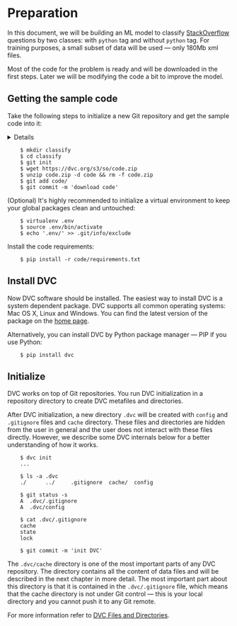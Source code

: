 # Preparation

In this document, we will be building an ML model to classify
[StackOverflow](https://stackoverflow.com) questions by two classes: with
`python` tag and without `python` tag. For training purposes, a small subset of
data will be used — only 180Mb xml files.

Most of the code for the problem is ready and will be downloaded in the first
steps. Later we will be modifying the code a bit to improve the model.

## Getting the sample code

Take the following steps to initialize a new Git repository and get the sample
code into it:

<details>

### Expand to learn how to download on Windows

Windows does not ship `wget` utility by default, so you'll need to use browser
to download `code.zip` or install it from a third party. We recommend using
[chocolatey](https://chocolatey.org/). First, if you haven't already, install
chocolatey using [official guide](https://chocolatey.org/install). Then install
`wget` and `tar` with the following command in the `Command Prompt`:
```dvc
    C:\> choco install wget
```

</details>


```dvc
    $ mkdir classify
    $ cd classify
    $ git init
    $ wget https://dvc.org/s3/so/code.zip
    $ unzip code.zip -d code && rm -f code.zip
    $ git add code/
    $ git commit -m 'download code'
```

(Optional) It's highly recommended to initialize a virtual environment to keep
your global packages clean and untouched:

```dvc
    $ virtualenv .env
    $ source .env/bin/activate
    $ echo '.env/' >> .git/info/exclude
```

Install the code requirements:

```dvc
    $ pip install -r code/requirements.txt
```

## Install DVC

Now DVC software should be installed. The easiest way to install DVC is a system
dependent package. DVC supports all common operating systems: Mac OS X, Linux
and Windows. You can find the latest version of the package on the [home
page](https://dvc.org).

Alternatively, you can install DVC by Python package manager — PIP if you use
Python:

```dvc
    $ pip install dvc
```

## Initialize

DVC works on top of Git repositories. You run DVC initialization in a repository
directory to create DVC metafiles and directories.

After DVC initialization, a new directory `.dvc` will be created with `config`
and `.gitignore` files and `cache` directory. These files and directories are
hidden from the user in general and the user does not interact with these files
directly. However, we describe some DVC internals below for a better
understanding of how it works.

```dvc
    $ dvc init
    ...

    $ ls -a .dvc
    ./      ../     .gitignore  cache/  config

    $ git status -s
    A  .dvc/.gitignore
    A  .dvc/config

    $ cat .dvc/.gitignore
    cache
    state
    lock

    $ git commit -m 'init DVC'
```

The `.dvc/cache` directory is one of the most important parts of any DVC
repository. The directory contains all the content of data files and will be
described in the next chapter in more detail. The most important part about this
directory is that it is contained in the `.dvc/.gitignore` file, which means
that the cache directory is not under Git control — this is your local directory
and you cannot push it to any Git remote.

For more information refer to [DVC Files and
Directories](https://dvc.org/doc/user-guide/dvc-files-and-directories).
